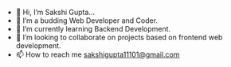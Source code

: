 - 👋 Hi, I’m Sakshi Gupta...
- 👀 I’m a budding Web Developer and Coder.
- 🌱 I’m currently learning Backend Development.
- 💞️ I’m looking to collaborate on projects based on frontend web development.
- 📫 How to reach me sakshigupta11101@gmail.com

<!---
Sakshi-1101/Sakshi-1101 is a ✨ special ✨ repository because its `README.md` (this file) appears on your GitHub profile.
You can click the Preview link to take a look at your changes.
--->
